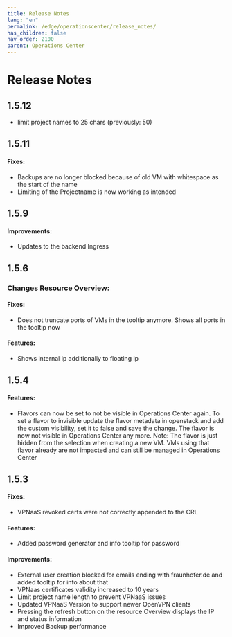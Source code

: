 ```yaml
---
title: Release Notes
lang: "en"
permalink: /edge/operationscenter/release_notes/
has_children: false
nav_order: 2100
parent: Operations Center
---
```


# Release Notes

## 1.5.12
- limit project names to 25 chars (previously: 50)

## 1.5.11

#### Fixes:
- Backups are no longer blocked because of old VM with whitespace as the start of the name
- Limiting of the Projectname is now working as intended

## 1.5.9

#### Improvements:
- Updates to the backend Ingress

## 1.5.6

### Changes Resource Overview:

#### Fixes:
- Does not truncate ports of VMs in the tooltip anymore. Shows all ports in the tooltip now

#### Features:
- Shows internal ip additionally to floating ip

## 1.5.4

#### Features:
- Flavors can now be set to not be visible in Operations Center again.
To set a flavor to invisible update the flavor metadata in openstack and add the custom visibility, set it to false and save the change.
The flavor is now not visible in Operations Center any more.
Note: The flavor is just hidden from the selection when creating a new VM. VMs using that flavor already are not impacted and can still be managed in Operations Center

## 1.5.3

#### Fixes:
- VPNaaS revoked certs were not correctly appended to the CRL
#### Features:
- Added password generator and info tooltip for password
#### Improvements:
- External user creation blocked for emails ending with fraunhofer.de and added tooltip for info about that
- VPNaas certificates validity increased to 10 years
- Limit project name length to prevent VPNaaS issues
- Updated VPNaaS Version to support newer OpenVPN clients
- Pressing the refresh button on the resource Overview displays the IP and status information
- Improved Backup performance
